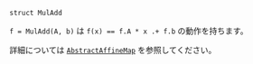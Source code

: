 ```
struct MulAdd
```

`f = MulAdd(A, b)` は `f(x) == f.A * x .+ f.b` の動作を持ちます。

詳細については [`AbstractAffineMap`](@ref) を参照してください。
